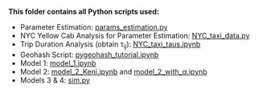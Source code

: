 **This folder contains all Python scripts used:**

* Parameter Estimation: [params_estimation.py ](https://github.com/brianallen131/Uber-Predictive-Load-Management/blob/master/Python%20Scripts/params_estimation.py)
* NYC Yellow Cab Analysis for Parameter Estimation: [NYC_taxi_data.py](https://github.com/brianallen131/Uber-Predictive-Load-Management/blob/master/Python%20Scripts/NYC_taxi_data.py)
* Trip Duration Analysis (obtain &tau;<sub>ij</sub>): [NYC_taxi_taus.ipynb](https://github.com/brianallen131/Uber-Predictive-Load-Management/blob/master/Python%20Scripts/NYC_taxi_taus.ipynb)
* Geohash Script: [pygeohash_tutorial.ipynb](https://github.com/brianallen131/Uber-Predictive-Load-Management/blob/master/Python%20Scripts/pygeohash_tutorial.ipynb)
* Model 1: [model_1.ipynb](https://github.com/brianallen131/Uber-Predictive-Load-Management/blob/master/Python%20Scripts/model_1.ipynb)
* Model 2: [model_2_Keni.ipynb](https://github.com/brianallen131/Uber-Predictive-Load-Management/blob/master/Python%20Scripts/model_2_Keni.ipynb) and [model_2_with_&alpha;.ipynb](https://github.com/brianallen131/Uber-Predictive-Load-Management/blob/master/Python%20Scripts/model_2_with_&alpha;.ipynb)
* Models 3 & 4: [sim.py](https://github.com/brianallen131/Uber-Predictive-Load-Management/blob/master/Python%20Scripts/sim.py) 
